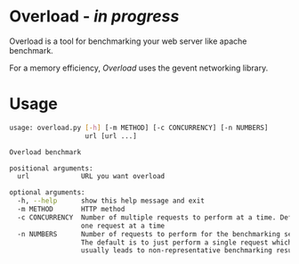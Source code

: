 Overload - *in progress*
=======================

Overload is a tool for benchmarking your web server like apache benchmark.

For a memory efficiency, *Overload* uses the gevent networking library.

Usage
=====
```bash
usage: overload.py [-h] [-m METHOD] [-c CONCURRENCY] [-n NUMBERS]
                   url [url ...]

Overload benchmark

positional arguments:
  url             URL you want overload

optional arguments:
  -h, --help      show this help message and exit
  -m METHOD       HTTP method
  -c CONCURRENCY  Number of multiple requests to perform at a time. Default is
                  one request at a time
  -n NUMBERS      Number of requests to perform for the benchmarking session.
                  The default is to just perform a single request which
                  usually leads to non-representative benchmarking results
```
